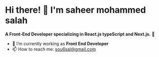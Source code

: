# Hi there! 👋 I'm saheer mohammed salah  
**A Front-End Developer specializing in React.js typeScript and Next.js.** 🌟  
- 🌱 I’m currently working as **Front End Developer**  
- 📫 How to reach me: [sou6sal@gmail.com](mailto:sou6sal@gmail.com)

